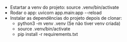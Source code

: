 - Estartar a venv do projeto: source .venv/bin/activate  
- Rodar o app: uvicorn app.main:app --reload
- Instalar as dependências do projeto depois de clonar:
    - python3 -m venv .venv (Se não tiver venv criada)
    - source .venv/bin/activate
    - pip install -r requirements.txt